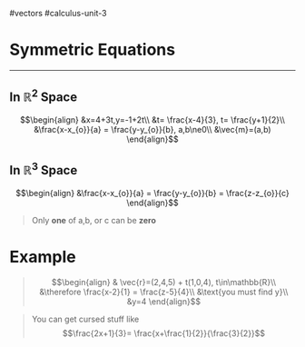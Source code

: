 #vectors 
#calculus-unit-3 
# Symmetric Equations
---
## In $\mathbb{R}^{2}$ Space
$$\begin{align}
&x=4+3t,y=-1+2t\\
&t= \frac{x-4}{3}, t= \frac{y+1}{2}\\
&\frac{x-x_{o}}{a} = \frac{y-y_{o}}{b}, a,b\ne0\\
&\vec{m}=(a,b)
\end{align}$$
## In $\mathbb{R}^{3}$ Space
$$\begin{align}
&\frac{x-x_{o}}{a} = \frac{y-y_{o}}{b} = \frac{z-z_{o}}{c}
\end{align}$$

> Only **one** of a,b, or c can be **zero**
# Example
> $$\begin{align}
& \vec{r}=(2,4,5) + t(1,0,4), t\in\mathbb{R}\\
&\therefore \frac{x-2}{1} = \frac{z-5}{4}\\
&\text{you must find y}\\
&y=4
\end{align}$$

> You can get cursed stuff like $$\frac{2x+1}{3}= \frac{x+\frac{1}{2}}{\frac{3}{2}}$$